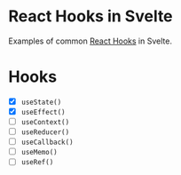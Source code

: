 # React Hooks in Svelte

Examples of common [React Hooks](https://reactjs.org/docs/hooks-intro.html) in Svelte.

# Hooks

- [x] `useState()`
- [x] `useEffect()`
- [ ] `useContext()`
- [ ] `useReducer()`
- [ ] `useCallback()`
- [ ] `useMemo()`
- [ ] `useRef()`
